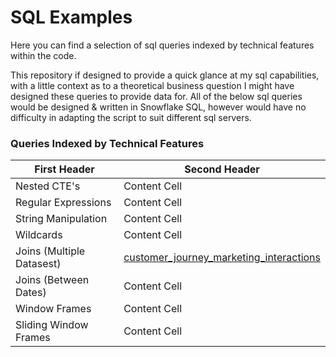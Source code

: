 # SQL Examples
Here you can find a selection of sql queries indexed by technical features within the code. 

This repository if designed to provide a quick glance at my sql capabilities, with a little context as to a theoretical business question I might have designed these queries to provide data for. All of the below sql queries would be designed & written in Snowflake SQL, however would have no difficulty in adapting the script to suit different sql servers.

### Queries Indexed by Technical Features

| First Header  | Second Header |
| ------------- | ------------- |
| Nested CTE's  | Content Cell  |
| Regular Expressions  | Content Cell  |
| String Manipulation  | Content Cell  |
| Wildcards  | Content Cell  |
| Joins (Multiple Datasest)  | [customer_journey_marketing_interactions](sql_queries/customer_journey_marketing_interactions.sql)  |
| Joins (Between Dates) | Content Cell  |
| Window Frames | Content Cell  |
| Sliding Window Frames | Content Cell  |



